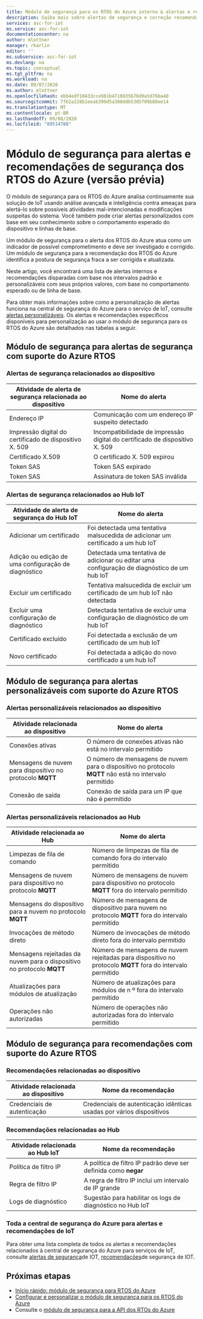 ```yaml
---
title: Módulo de segurança para os RTOS do Azure interno & alertas e recomendações personalizáveis
description: Saiba mais sobre alertas de segurança e correção recomendada usando o módulo de segurança do Azure IoT-RTOS.
services: asc-for-iot
ms.service: asc-for-iot
documentationcenter: na
author: mlottner
manager: rkarlin
editor: ''
ms.subservice: asc-for-iot
ms.devlang: na
ms.topic: conceptual
ms.tgt_pltfrm: na
ms.workload: na
ms.date: 09/07/2020
ms.author: mlottner
ms.openlocfilehash: ebb4edf10433cce981b4718835676d0a5d76ba40
ms.sourcegitcommit: 7f62a228b1eeab399d5a300ddb5305f09b80ee14
ms.translationtype: MT
ms.contentlocale: pt-BR
ms.lasthandoff: 09/08/2020
ms.locfileid: "89514788"
---
```

# <a name="security-module-for-azure-rtos-security-alerts-and-recommendations-preview"></a>Módulo de segurança para alertas e recomendações de segurança dos RTOS do Azure (versão prévia)

O módulo de segurança para os RTOS do Azure analisa continuamente sua solução de IoT usando análise avançada e inteligência contra ameaças para alertá-lo sobre possíveis atividades mal-intencionadas e modificações suspeitas do sistema. Você também pode criar alertas personalizados com base em seu conhecimento sobre o comportamento esperado do dispositivo e linhas de base.

Um módulo de segurança para o alerta dos RTOS do Azure atua como um indicador de possível comprometimento e deve ser investigado e corrigido. Um módulo de segurança para a recomendação dos RTOS do Azure identifica a postura de segurança fraca a ser corrigida e atualizada. 

Neste artigo, você encontrará uma lista de alertas internos e recomendações disparadas com base nos intervalos padrão e personalizáveis com seus próprios valores, com base no comportamento esperado ou de linha de base. 

Para obter mais informações sobre como a personalização de alertas funciona na central de segurança do Azure para o serviço de IoT, consulte [alertas personalizáveis](concept-customizable-security-alerts.md). Os alertas e recomendações específicos disponíveis para personalização ao usar o módulo de segurança para os RTOS do Azure são detalhados nas tabelas a seguir. 

## <a name="security-module-for-azure-rtos-supported-security-alerts"></a>Módulo de segurança para alertas de segurança com suporte do Azure RTOS

### <a name="device-related-security-alerts"></a>Alertas de segurança relacionados ao dispositivo

|Atividade de alerta de segurança relacionada ao dispositivo  |Nome do alerta  |
|---------|---------|
|Endereço IP| Comunicação com um endereço IP suspeito detectado|
|Impressão digital do certificado de dispositivo X. 509|Incompatibilidade de impressão digital do certificado de dispositivo X. 509|
|Certificado X.509| O certificado X. 509 expirou|
|Token SAS| Token SAS expirado|
|Token SAS| Assinatura de token SAS inválida|

### <a name="iot-hub-related-security-alerts"></a>Alertas de segurança relacionados ao Hub IoT

|Atividade de alerta de segurança do Hub IoT  |Nome do alerta  |
|---------|---------|
|Adicionar um certificado    |  Foi detectada uma tentativa malsucedida de adicionar um certificado a um hub IoT       |
|Adição ou edição de uma configuração de diagnóstico    | Detectada uma tentativa de adicionar ou editar uma configuração de diagnóstico de um hub IoT      |
|Excluir um certificado    |  Tentativa malsucedida de excluir um certificado de um hub IoT não detectada       |
|Excluir uma configuração de diagnóstico    |  Detectada tentativa de excluir uma configuração de diagnóstico de um hub IoT      |
|Certificado excluído    | Foi detectada a exclusão de um certificado de um hub IoT        |
|Novo certificado     |  Foi detectada a adição do novo certificado a um hub IoT       |

## <a name="security-module-for-azure-rtos-supported-customizable-alerts"></a>Módulo de segurança para alertas personalizáveis com suporte do Azure RTOS

### <a name="device-related-customizable-alerts"></a>Alertas personalizáveis relacionados ao dispositivo

|Atividade relacionada ao dispositivo |Nome do alerta  |
|---------|---------|
|Conexões ativas|O número de conexões ativas não está no intervalo permitido|
|Mensagens de nuvem para dispositivo no protocolo **MQTT**|O número de mensagens de nuvem para o dispositivo no protocolo **MQTT** não está no intervalo permitido|
|Conexão de saída| Conexão de saída para um IP que não é permitido|

### <a name="hub-related-customizable-alerts"></a>Alertas personalizáveis relacionados ao Hub 

|Atividade relacionada ao Hub  |Nome do alerta  |
|---------|---------|
|Limpezas de fila de comando     |  Número de limpezas de fila de comando fora do intervalo permitido       |
|Mensagens de nuvem para dispositivo no protocolo **MQTT**    |  Número de mensagens de nuvem para dispositivo no protocolo **MQTT** fora do intervalo permitido       |
|Mensagens do dispositivo para a nuvem no protocolo **MQTT**    | Número de mensagens de dispositivo para nuvem no protocolo **MQTT** fora do intervalo permitido        |
|Invocações de método direto     |  Número de invocações de método direto fora do intervalo permitido       |
|Mensagens rejeitadas da nuvem para o dispositivo no protocolo **MQTT**     |   Número de mensagens de nuvem rejeitadas para dispositivo no protocolo **MQTT** fora do intervalo permitido      |
|Atualizações para módulos de atualização     |  Número de atualizações para módulos de n º fora do intervalo permitido       |
|Operações não autorizadas    |  Número de operações não autorizadas fora do intervalo permitido       |

## <a name="security-module-for-azure-rtos-supported-recommendations"></a>Módulo de segurança para recomendações com suporte do Azure RTOS

### <a name="device-related-recommendations"></a>Recomendações relacionadas ao dispositivo

|Atividade relacionada ao dispositivo  |Nome da recomendação |
|---------|---------|
|Credenciais de autenticação    |  Credenciais de autenticação idênticas usadas por vários dispositivos       |

### <a name="hub-related-recommendations"></a>Recomendações relacionadas ao Hub

|Atividade relacionada ao Hub IoT  |Nome da recomendação |
|---------|---------|
|Política de filtro IP   |  A política de filtro IP padrão deve ser definida como **negar**  |
|Regra de filtro IP| A regra de filtro IP inclui um intervalo de IP grande|
|Logs de diagnóstico|Sugestão para habilitar os logs de diagnóstico no Hub IoT|

### <a name="all-azure-security-center-for-iot-alerts-and-recommendations"></a>Toda a central de segurança do Azure para alertas e recomendações de IoT

Para obter uma lista completa de todos os alertas e recomendações relacionados à central de segurança do Azure para serviços de IoT, consulte [alertas de segurança](concept-security-alerts.md)de IOT, [recomendações](concept-recommendations.md)de segurança de IOT.

## <a name="next-steps"></a>Próximas etapas

- [Início rápido: módulo de segurança para RTOS do Azure](quickstart-azure-rtos-security-module.md)
- [Configurar e personalizar o módulo de segurança para os RTOS do Azure](how-to-azure-rtos-security-module.md)
- Consulte o [módulo de segurança para a API dos RTOs do Azure](azure-rtos-security-module-api.md)